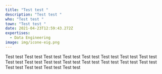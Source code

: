 ```yaml
---
title: "Test test "
description: "Test test "
who: "Test test "
town: "Test test "
date: 2021-04-23T12:59:43.272Z
expertises:
  - Data Engineering
image: img/icone-eig.png
---
```

Test test Test test Test test Test test Test test Test test Test test Test test Test test Test test Test test Test test Test test Test test Test test Test test Test test Test test Test test Test test